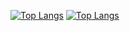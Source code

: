 [![Top Langs](https://github-readme-stats.vercel.app/api/top-langs/?username=prrThr&layout=donut)](https://github.com/prrThr/github-readme-stats)
[![Top Langs](https://github-readme-stats.vercel.app/api/top-langs/?username=prrThr)](https://github.com/prrThr/github-readme-stats)

